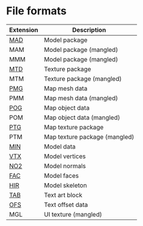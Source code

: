 # File formats

| Extension         | Description
| ---------         | -----------
| [MAD](MAD_MTD.md) | Model package
| MAM               | Model package (mangled)
| MMM               | Model package (mangled)
| [MTD](MAD_MTD.md) | Texture package
| MTM               | Texture package (mangled)
| [PMG](PMG.md)     | Map mesh data
| PMM               | Map mesh data (mangled)
| [POG](POG.md)     | Map object data
| POM               | Map object data (mangled)
| [PTG](PTG.md)     | Map texture package
| PTM               | Map texture package (mangled)
| [MIN](MIN.md)     | Model data
| [VTX](VTX.md)     | Model vertices
| [NO2](NO2.md)     | Model normals
| [FAC](FAC.md)     | Model faces
| [HIR](HIR.md)     | Model skeleton
| [TAB](TAB.md)     | Text art block
| [OFS](OFS.md)     | Text offset data
| MGL               | UI texture (mangled)

